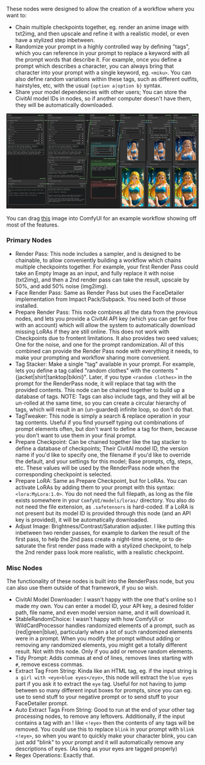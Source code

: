 These nodes were designed to allow the creation of a workflow where you want to:
- Chain multiple checkpoints together, eg. render an anime image with txt2img, and then upscale and refine it with a realistic model, or even have a stylized step inbetween.
- Randomize your prompt in a highly controlled way by defining "tags", which you can reference in your prompt to replace a keyword with all the prompt words that describe it. For example, once you define a prompt which describes a character, you can always bring that character into your prompt with a single keyword, eg. `<miku>`. You can also define random variations within these tags, such as different outfits, hairstyles, etc, with the usual `{option a|option b}` syntax.
- Share your model dependencies with other users; You can store the CivitAI model IDs in nodes, so if another computer doesn't have them, they will be automatically downloaded.

![](docs/screenshot.png)

You can drag [this](docs/example.png) image into ComfyUI for an example workflow showing off most of the features.

### Primary Nodes
- Render Pass: This node includes a sampler, and is designed to be chainable, to allow conveniently building a workflow which chains multiple checkpoints together. For example, your first Render Pass could take an Empty Image as an input, and fully replace it with noise (txt2img), and then a 2nd render pass can take the result, upscale by 50%, and add 50% noise (img2img).
- Face Render Pass: Same as Render Pass but uses the FaceDetailer implementation from Impact Pack/Subpack. You need both of those installed.
- Prepare Render Pass: This node combines all the data from the previous nodes, and lets you provide a CivitAI API key (which you can get for free with an account) which will allow the system to automatically download missing LoRAs if they are still online. This does not work with Checkpoints due to frontent limitations. It also provides two seed values; One for the noise, and one for the prompt randomization. All of this combined can provide the Render Pass node with everything it needs, to make your prompting and workflow sharing more convenient.
- Tag Stacker: Make a single "tag" available in your prompt. For example, lets you define a tag called "random clothes" with the contents "{jacket|shirt|tanktop|bikini}". Later, if you type `<random clothes>` in the prompt for the RenderPass node, it will replace that tag with the provided contents. This node can be chained together to build up a database of tags. NOTE: Tags can also include tags, and they will all be un-rolled at the same time, so you can create a circular hierarchy of tags, which will result in an (un-guarded) infinite loop, so don't do that.
- TagTweaker: This node is simply a search & replace operation in your tag contents. Useful if you find yourself typing out combinations of prompt elements often, but don't want to define a tag for them, because you don't want to use them in your final prompt.
- Prepare Checkpoint: Can be chained together like the tag stacker to define a database of checkpoints; Their CivitAI model ID, the version name if you'd like to specify one, the filename if you'd like to override the default, and your settings for this model; Base prompts, cfg, steps, etc. These values will be used by the RenderPass node when the corresponding checkpoint is selected.
- Prepare LoRA: Same as Prepare Checkpoint, but for LoRAs. You can activate LoRAs by adding them to your prompt with this syntax: `<lora:MyLora:1.0>`. You do not need the full filepath, as long as the file exists somewhere in your `ComfyUI/models/loras/` directory. You also do not need the file extension, as `.safetensors` is hard-coded. If a LoRA is not present but its model ID is provided through this node (and an API key is provided), it will be automatically downloaded.
- Adjust Image: Brightness/Contrast/Saturation adjuster. I like putting this inbetween two render passes, for example to darken the result of the first pass, to help the 2nd pass create a night-time scene, or to de-saturate the first render pass made with a stylized checkpoint, to help the 2nd render pass look more realistic, with a realistic checkpoint.

### Misc Nodes
The functionality of these nodes is built into the RenderPass node, but you can also use them outside of that framework, if you so wish.
- CivitAI Model Downloader: I wasn't happy with the one that's online so I made my own. You can enter a model ID, your API key, a desired folder path, file name, and even model version name, and it will download it.
- StableRandomChoice: I wasn't happy with how ComfyUI or WildCardProcessor handles randomized elements of a prompt, such as {red|green|blue}, particularly when a lot of such randomized elements were in a prompt. When you modify the prompt without adding or removing any randomized elements, you might get a totally different result. Not with this node. Only if you add or remove random elements.
- Tidy Prompt: Adds commas at end of lines, removes lines starting with `#`, remove excess commas.
- Extract Tag From String: Kinda like an HTML tag, eg. if the input string is `a girl with <eye>blue eyes</eye>`, this node will extract the `blue eyes` part if you ask it to extract the `eye` tag. Useful for not having to jump between so many different input boxes for prompts, since you can eg. use <neg>to send stuff to your negative prompt</neg> or <face>to send stuff to your FaceDetailer prompt</face>.
- Auto Extract Tags From String: Good to run at the end of your other tag processing nodes, to remove any leftovers. Additionally, if the input contains a tag with an ! like `<!eye>` then the contents of any <eye> tags will be removed. You could use this to replace `blink` in your prompt with `blink <!eye>`, so when you want to quickly make your character blink, you can just add "blink" to your prompt and it will automatically remove any descriptions of eyes. (As long as your eyes are tagged properly)
- Regex Operations: Exactly that.
